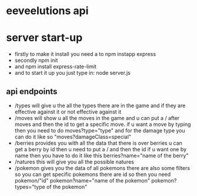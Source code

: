 # eeveelutions api

# server start-up
- firstly to make it install you need a to npm instapp express
- secondly npm init
- and npm install express-rate-limit
- and to start it up you just type in: node server.js

## api endpoints

- /types will give u the all the types there are in the game and if they are effective against it or not effective against it
- /moves will show u all the moves in the game and u can put a / after moves and then the id to get a specific move. if u want a move by typing then you need to do moves?type="type" and for the damage type you can do it like so "moves?damageClass=special"
- /berries provides you with all the data that there is over berries u can get a berry by id then u need to put a / and then the id if u want one by name then you have to do it like this berries?name="name of the berry"
- /natures this will give you all the possible natures
- /pokemon gives you the data of all pokemons there are also some filters so you can get specific pokemons there are id so then you need pokemon/"id" pokemon?name="name of the pokemon" pokemon?types="type of the pokemon"
